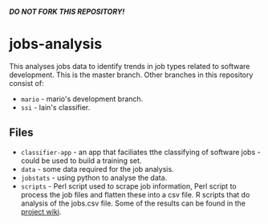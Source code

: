 ***DO NOT FORK THIS REPOSITORY!***
# jobs-analysis
This analyses jobs data to identify trends in job types related to software development. This is the master branch. Other branches in this repository consist of:

* `mario` - mario's development branch.
* `ssi` - Iain's classifier.

## Files

* `classifier-app` - an app that faciliates tthe classifying of software jobs - could be used to build a training set.
* `data` - some data required for the job analysis.
* `jobstats` - using python to analyse the data.
* `scripts` - Perl script used to scrape job information, Perl script to process the job files and flatten these into a csv file. R scripts that do analysis of the jobs.csv file. Some of the results can be found in the [project wiki](https://github.com/softwaresaved/jobs-analysis/wiki).

